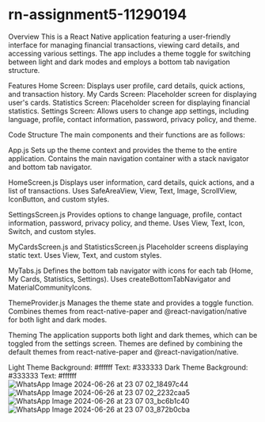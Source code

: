 # rn-assignment5-11290194
Overview
This is a React Native application featuring a user-friendly interface for managing financial transactions, viewing card details, and accessing various settings. The app includes a theme toggle for switching between light and dark modes and employs a bottom tab navigation structure.

Features
Home Screen: Displays user profile, card details, quick actions, and transaction history.
My Cards Screen: Placeholder screen for displaying user's cards.
Statistics Screen: Placeholder screen for displaying financial statistics.
Settings Screen: Allows users to change app settings, including language, profile, contact information, password, privacy policy, and theme.

Code Structure
The main components and their functions are as follows:

App.js
Sets up the theme context and provides the theme to the entire application.
Contains the main navigation container with a stack navigator and bottom tab navigator.

HomeScreen.js
Displays user information, card details, quick actions, and a list of transactions.
Uses SafeAreaView, View, Text, Image, ScrollView, IconButton, and custom styles.

SettingsScreen.js
Provides options to change language, profile, contact information, password, privacy policy, and theme.
Uses View, Text, Icon, Switch, and custom styles.

MyCardsScreen.js and StatisticsScreen.js
Placeholder screens displaying static text.
Uses View, Text, and custom styles.

MyTabs.js
Defines the bottom tab navigator with icons for each tab (Home, My Cards, Statistics, Settings).
Uses createBottomTabNavigator and MaterialCommunityIcons.

ThemeProvider.js
Manages the theme state and provides a toggle function.
Combines themes from react-native-paper and @react-navigation/native for both light and dark modes.

Theming
The application supports both light and dark themes, which can be toggled from the settings screen. Themes are defined by combining the default themes from react-native-paper and @react-navigation/native.

Light Theme
Background: #ffffff
Text: #333333
Dark Theme
Background: #333333
Text: #ffffff
![WhatsApp Image 2024-06-26 at 23 07 02_18497c44](https://github.com/Quaci-Perry/rn-assignment5-11290194/assets/170188245/becbaca0-f9df-4ef0-85ac-99ac580bb4b4)
![WhatsApp Image 2024-06-26 at 23 07 02_2232caa5](https://github.com/Quaci-Perry/rn-assignment5-11290194/assets/170188245/9fee8c2d-8da4-42be-a741-c9398a7b27c4)
![WhatsApp Image 2024-06-26 at 23 07 03_bc6b1c40](https://github.com/Quaci-Perry/rn-assignment5-11290194/assets/170188245/5adc3c61-bf31-4b4e-86d6-3b5aa07c1cd6)
![WhatsApp Image 2024-06-26 at 23 07 03_872b0cba](https://github.com/Quaci-Perry/rn-assignment5-11290194/assets/170188245/0a463386-af92-4107-977e-8ebeaa1beb74)



